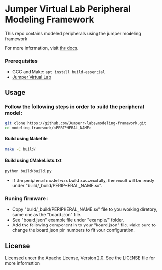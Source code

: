# Jumper Virtual Lab Peripheral Modeling Framework
This repo contains modeled peripherals using the jumper modeling framework

For more information, visit [the docs](https://docs.jumper.io).

### Prerequisites
- GCC and Make: `apt install build-essential`
- [Jumper Virtual Lab](https://docs.jumper.io)

## Usage
### Follow the following steps in order to build the peripheral model:

  ```bash
  git clone https://github.com/Jumperr-labs/modeling-framework.git
  cd modeling-framework/<PERIPHERAL_NAME>
  ```
  
#### Build using Makefile
  ```bash
  make -C build/
  ```
  
#### Build using CMakeLists.txt
  ```bash
  python build/build.py
  ```
 
- If the peripheral model was build successfully, the result will be ready under "build/_build/PERIPHERAL_NAME.so".
  
### Runing firmware :
- Copy "build/_build/PERIPHERAL_NAME.so" file to you working diretory, same one as the "board.json" file.
- See "board.json" example file under "example/" folder.
- Add the following component in to your "board.json" file. Make sure to change the board.json pin numbers to fit your configuration.

## License
Licensed under the Apache License, Version 2.0. See the LICENSE file for more information
